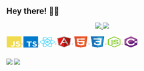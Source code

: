 <h2>Hey there!   🐱‍👤</h2>


<div align="center">
  <a href="https://github.com/DDricko">
  <img height="160em" src="https://github-readme-stats.vercel.app/api?username=DDricko&show_icons=true&theme=midnight-purple&include_all_commits=true&count_private=true"/>
  <img height="160em" src="https://github-readme-stats.vercel.app/api/top-langs/?username=DDricko&layout=compact&langs_count=7&theme=midnight-purple"/>
</div>
  
<div style="display: inline_block"><br>
  <img align="center" alt="DDricko-Js" height="30" width="40" src="https://raw.githubusercontent.com/devicons/devicon/master/icons/javascript/javascript-plain.svg">
  <img align="center" alt="DDricko-Ts" height="30" width="40" src="https://raw.githubusercontent.com/devicons/devicon/master/icons/typescript/typescript-plain.svg">
  <img align="center" alt="DDricko-React" height="30" width="40" src="https://raw.githubusercontent.com/devicons/devicon/master/icons/react/react-original.svg">
    <img align="center" alt="DDricko-Angular" height="30" width="40" src="https://raw.githubusercontent.com/devicons/devicon/master/icons/angularjs/angularjs-original.svg">
  <img align="center" alt="DDricko-HTML" height="30" width="40" src="https://raw.githubusercontent.com/devicons/devicon/master/icons/html5/html5-original.svg">
  <img align="center" alt="DDricko-CSS" height="30" width="40" src="https://raw.githubusercontent.com/devicons/devicon/master/icons/css3/css3-original.svg">
    <img align="center" alt="DDricko-NodeJS" height="30" width="40" src="https://raw.githubusercontent.com/devicons/devicon/master/icons/nodejs/nodejs-original.svg">
  <img align="center" alt="DDricko-Csharp" height="30" width="40" src="https://raw.githubusercontent.com/devicons/devicon/master/icons/csharp/csharp-original.svg">
</div>
  
  ##
 
<div> 
  <a href = "mailto:rodrigowaltmann.n@gmail.com"><img src="https://img.shields.io/badge/-Gmail-%23333?style=for-the-badge&logo=gmail&logoColor=white"              target="_blank"></a>
   <a href="https://www.linkedin.com/in/rodrigo-waltmann-nascimento-0653b6173" target="_blank"><img src="https://img.shields.io/badge/-LinkedIn-%230077B5?style=for-the-badge&logo=linkedin&logoColor=white" target="_blank"></a> 
</div>
